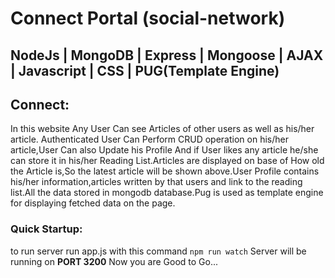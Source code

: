 # Connect Portal (social-network)
## NodeJs | MongoDB | Express | Mongoose | AJAX | Javascript | CSS | PUG(Template Engine)

## Connect:

In this website Any User Can see Articles of other users as well as his/her article. Authenticated User Can Perform CRUD operation on his/her article,User Can also Update his Profile  And if User likes any article he/she can store it in his/her Reading List.Articles are displayed on base of How old the Article is,So the latest article will be shown above.User Profile contains his/her information,articles written by that users and link to the reading list.All the data stored in mongodb database.Pug is used as template engine for displaying fetched data on the page.

### Quick Startup:

to run server
run app.js with this command ```npm run watch```
Server will be running on **PORT 3200**
Now you are Good to Go...
